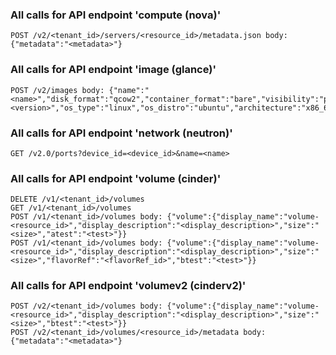 ### All calls for API endpoint 'compute (nova)'
```
POST /v2/<tenant_id>/servers/<resource_id>/metadata.json body: {"metadata":"<metadata>"}
```
### All calls for API endpoint 'image (glance)'
```
POST /v2/images body: {"name":"<name>","disk_format":"qcow2","container_format":"bare","visibility":"private","version":"<version>","os_type":"linux","os_distro":"ubuntu","architecture":"x86_64","auto_disk_config":"true","hypervisor_type":"kvm"}
```
### All calls for API endpoint 'network (neutron)'
```
GET /v2.0/ports?device_id=<device_id>&name=<name>
```
### All calls for API endpoint 'volume (cinder)'
```
DELETE /v1/<tenant_id>/volumes
GET /v1/<tenant_id>/volumes
POST /v1/<tenant_id>/volumes body: {"volume":{"display_name":"volume-<resource_id>","display_description":"<display_description>","size":"<size>","atest":"<test>"}}
POST /v1/<tenant_id>/volumes body: {"volume":{"display_name":"volume-<resource_id>","display_description":"<display_description>","size":"<size>","flavorRef":"<flavorRef_id>","btest":"<test>"}}
```
### All calls for API endpoint 'volumev2 (cinderv2)'
```
POST /v2/<tenant_id>/volumes body: {"volume":{"display_name":"volume-<resource_id>","display_description":"<display_description>","size":"<size>","btest":"<test>"}}
POST /v2/<tenant_id>/volumes/<resource_id>/metadata body: {"metadata":"<metadata>"}
```

